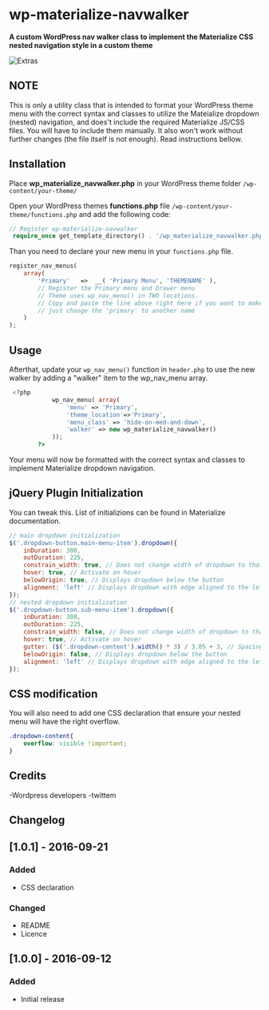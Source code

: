 # wp-materialize-navwalker

**A custom WordPress nav walker class to implement the Materialize CSS nested navigation style in a custom theme**


![Extras](http://i.imgur.com/8J7KG7T.gif)



NOTE
--------------------
This is only a utility class that is intended to format your WordPress theme menu with the correct syntax and classes to utilize
the Mateialize dropdown (nested) navigation, and does't include the required Materialize JS/CSS files. You will have to include them manually.
It also won't work without further changes (the file itself is not enough). Read instructions bellow.

Installation
--------------------
Place **wp_materialize_navwalker.php** in your WordPress theme folder `/wp-content/your-theme/`

Open your WordPress themes **functions.php** file  `/wp-content/your-theme/functions.php` and add the following code:

```php
// Register wp-materialize-navwalker
 require_once get_template_directory() . '/wp_materialize_navwalker.php';
```
Than you need to declare your new menu in your `functions.php` file.

```php
register_nav_menus(
    array(
        'Primary'   =>  __( 'Primary Menu', 'THEMENAME' ),
        // Register the Primary menu and Drawer menu
        // Theme uses wp_nav_menu() in TWO locations.
        // Copy and paste the line above right here if you want to make another menu,
        // just change the 'primary' to another name
    )
);
```

Usage
--------------------
Afterthat, update your `wp_nav_menu()` function in `header.php` to use the new walker by adding a "walker" item to the wp_nav_menu array.

```php
 <?php
            wp_nav_menu( array(
                'menu' => 'Primary',
                'theme_location'=>'Primary',
                'menu_class' => 'hide-on-med-and-down',
                'walker' => new wp_materialize_navwalker()
            ));
        ?>
```

Your menu will now be formatted with the correct syntax and classes to implement Materialize dropdown navigation.

jQuery Plugin Initialization
--------------------
You can tweak this. List of initializions can be found in Materialize documentation.

```js
// main dropdown initialization
$('.dropdown-button.main-menu-item').dropdown({
    inDuration: 300,
    outDuration: 225,
    constrain_width: true, // Does not change width of dropdown to that of the activator
    hover: true, // Activate on hover
    belowOrigin: true, // Displays dropdown below the button
    alignment: 'left' // Displays dropdown with edge aligned to the left of button
});
// nested dropdown initialization
$('.dropdown-button.sub-menu-item').dropdown({
    inDuration: 300,
    outDuration: 225,
    constrain_width: false, // Does not change width of dropdown to that of the activator
    hover: true, // Activate on hover
    gutter: ($('.dropdown-content').width() * 3) / 3.05 + 3, // Spacing from edge
    belowOrigin: false, // Displays dropdown below the button
    alignment: 'left' // Displays dropdown with edge aligned to the left of button
});
```

CSS modification
--------------------
You will also need to add one CSS declaration that ensure your nested menu will have the right overflow.

````css
.dropdown-content{
    overflow: visible !important;
}
````

Credits
--------------------
-Wordpress developers
-twittem

Changelog
--------------------
## [1.0.1] - 2016-09-21
### Added
- CSS declaration

### Changed
- README
- Licence

## [1.0.0] - 2016-09-12
### Added
- Initial release